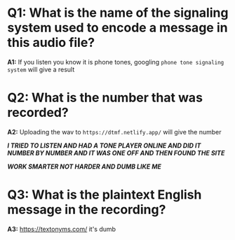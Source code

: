# Q1: What is the name of the signaling system used to encode a message in this audio file?
**A1:** If you listen you know it is phone tones, googling `phone tone signaling system` will give a result

# Q2: What is the number that was recorded?
**A2:** Uploading the wav to `https://dtmf.netlify.app/` will give the number

***I TRIED TO LISTEN AND HAD A TONE PLAYER ONLINE AND DID IT NUMBER BY NUMBER AND IT WAS ONE OFF AND THEN FOUND THE SITE***

***WORK SMARTER NOT HARDER AND DUMB LIKE ME***


# Q3: What is the plaintext English message in the recording?
**A3:** https://textonyms.com/ it's dumb